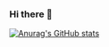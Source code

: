 ### Hi there 👋


[![Anurag's GitHub stats](https://github-readme-stats.vercel.app/api?username=lsdyl?count_private=true&show_icons=true)](https://github.com/anuraghazra/github-readme-stats)


<!--
**lsdyl/lsdyl** is a ✨ _special_ ✨ repository because its `README.md` (this file) appears on your GitHub profile.

Here are some ideas to get you started:

- 🔭 I’m currently working on ...
- 🌱 I’m currently learning ...
- 👯 I’m looking to collaborate on ...
- 🤔 I’m looking for help with ...
- 💬 Ask me about ...
- 📫 How to reach me: ...
- 😄 Pronouns: ...
- ⚡ Fun fact: ...
-->

